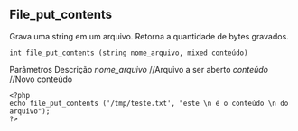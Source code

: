 ## File_put_contents

Grava uma string em um arquivo. Retorna a quantidade de bytes gravados.
```
int file_put_contents (string nome_arquivo, mixed conteúdo)
```

Parâmetros      Descrição
*nome_arquivo*    //Arquivo a ser aberto
*conteúdo*        //Novo conteúdo

```
<?php
echo file_put_contents ('/tmp/teste.txt', "este \n é o conteúdo \n do arquivo");
?>
```